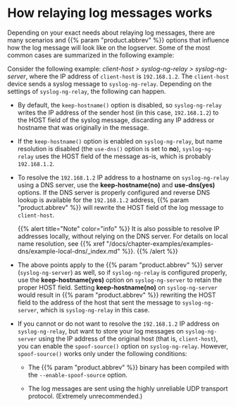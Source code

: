 ---
---
<!-- DISCLAIMER: This file is based on the syslog-ng Open Source Edition documentation https://github.com/balabit/syslog-ng-ose-guides/commit/2f4a52ee61d1ea9ad27cb4f3168b95408fddfdf2 and is used under the terms of The syslog-ng Open Source Edition Documentation License. The file has been modified by Axoflow. -->
# How relaying log messages works

Depending on your exact needs about relaying log messages, there are many scenarios and {{% param "product.abbrev" %}} options that influence how the log message will look like on the logserver. Some of the most common cases are summarized in the following example:

Consider the following example: *client-host \> syslog-ng-relay \> syslog-ng-server*, where the IP address of `client-host` is `192.168.1.2`. The `client-host` device sends a syslog message to `syslog-ng-relay`. Depending on the settings of `syslog-ng-relay`, the following can happen.

  - By default, the `keep-hostname()` option is disabled, so `syslog-ng-relay` writes the IP address of the sender host (in this case, `192.168.1.2`) to the HOST field of the syslog message, discarding any IP address or hostname that was originally in the message.

  - If the `keep-hostname()` option is enabled on `syslog-ng-relay`, but name resolution is disabled (the `use-dns()` option is set to **no**), `syslog-ng-relay` uses the HOST field of the message as-is, which is probably `192.168.1.2`.

  - To resolve the `192.168.1.2` IP address to a hostname on `syslog-ng-relay` using a DNS server, use the **keep-hostname(no)** and **use-dns(yes)** options. If the DNS server is properly configured and reverse DNS lookup is available for the `192.168.1.2` address, {{% param "product.abbrev" %}} will rewrite the HOST field of the log message to `client-host`.
    
    {{% alert title="Note" color="info" %}}
It is also possible to resolve IP addresses locally, without relying on the DNS server. For details on local name resolution, see {{% xref "/docs/chapter-examples/examples-dns/example-local-dns/_index.md" %}}.
    {{% /alert %}}

  - The above points apply to the {{% param "product.abbrev" %}} server (`syslog-ng-server`) as well, so if `syslog-ng-relay` is configured properly, use the **keep-hostname(yes)** option on `syslog-ng-server` to retain the proper HOST field. Setting **keep-hostname(no)** on `syslog-ng-server` would result in {{% param "product.abbrev" %}} rewriting the HOST field to the address of the host that sent the message to `syslog-ng-server`, which is `syslog-ng-relay` in this case.

  - If you cannot or do not want to resolve the `192.168.1.2` IP address on `syslog-ng-relay`, but want to store your log messages on `syslog-ng-server` using the IP address of the original host (that is, `client-host`), you can enable the `spoof-source()` option on `syslog-ng-relay`. However, `spoof-source()` works only under the following conditions:
    
      - The {{% param "product.abbrev" %}} binary has been compiled with the `--enable-spoof-source` option.
    
      - The log messages are sent using the highly unreliable UDP transport protocol. (Extremely unrecommended.)
